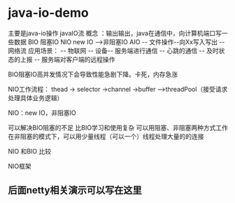# java-io-demo
主要是java-io操作
javaIO流
概念 ：输出输出，java在通信中，向计算机端口写一些数据
BIO 阻塞IO
 NIO  new IO -->非阻塞IO
 AIO 
-- 文件操作--向Xx写入写出
 --  网络流
应用场景：
  -- 物联网 -- 设备-- 服务端进行通信
-- 心跳的通信
-- 及时状态的上报
-- 服务端对客户端的远程操作

BIO阻塞IO高并发情况下会导致性能急剧下降。卡死，内存急涨


NIO工作流程：
thead -> selector ->channel ->buffer -->threadPool（接受请求处理具体业务逻辑）

NIO：new IO，非阻塞IO

可以解决BIO阻塞的不足
比BIO学习和使用复杂
可以用阻塞、非阻塞两种方式工作
在非阻塞的模式下，可以用少量线程（可以一个）线程处理大量的的连接

NIO 和BIO 比较


NIO框架


 ## 后面netty相关演示可以写在这里


